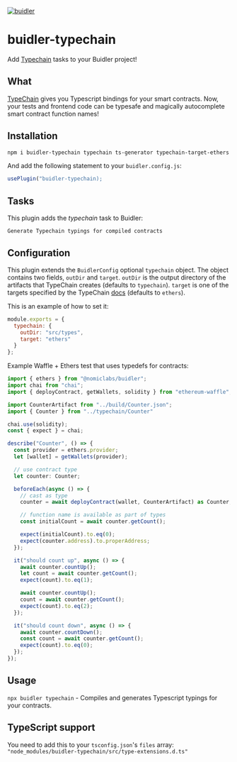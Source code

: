 [![buidler](https://buidler.dev/buidler-plugin-badge.svg?1)](https://buidler.dev)
# buidler-typechain

Add [Typechain](https://www.github.com/ethereum-ts/TypeChain) tasks to your Buidler project!

## What

[TypeChain](https://www.github.com/ethereum-ts/TypeChain) gives you Typescript bindings for your smart contracts. Now, your tests and frontend code can be typesafe and magically autocomplete smart contract function names!

## Installation

```bash
npm i buidler-typechain typechain ts-generator typechain-target-ethers typechain-target-truffle typechain-target-web3-v1
```

And add the following statement to your `buidler.config.js`:

```js
usePlugin("buidler-typechain);
```

## Tasks

This plugin adds the _typechain_ task to Buidler:
```
Generate Typechain typings for compiled contracts
``` 

## Configuration

This plugin extends the `BuidlerConfig` optional `typechain` object. The object contains two fields, `outDir` and `target`. `outDir` is the output directory of the artifacts that TypeChain creates (defaults to `typechain`). `target` is one of the targets specified by the TypeChain [docs](https://github.com/ethereum-ts/TypeChain#cli) (defaults to `ethers`).

This is an example of how to set it:

```js
module.exports = {
  typechain: {
    outDir: "src/types",
    target: "ethers"
  }
};
```

Example Waffle + Ethers test that uses typedefs for contracts:
```ts
import { ethers } from "@nomiclabs/buidler";
import chai from "chai";
import { deployContract, getWallets, solidity } from "ethereum-waffle";

import CounterArtifact from "../build/Counter.json";
import { Counter } from "../typechain/Counter"

chai.use(solidity);
const { expect } = chai;

describe("Counter", () => {
  const provider = ethers.provider;
  let [wallet] = getWallets(provider);

  // use contract type
  let counter: Counter;

  beforeEach(async () => {
    // cast as type
    counter = await deployContract(wallet, CounterArtifact) as Counter;

    // function name is available as part of types
    const initialCount = await counter.getCount();

    expect(initialCount).to.eq(0);
    expect(counter.address).to.properAddress;
  });

  it("should count up", async () => {
    await counter.countUp();
    let count = await counter.getCount();
    expect(count).to.eq(1);

    await counter.countUp();
    count = await counter.getCount();
    expect(count).to.eq(2);
  });

  it("should count down", async () => {
    await counter.countDown();
    const count = await counter.getCount();
    expect(count).to.eq(0);
  });
});
```

## Usage

`npx buidler typechain` - Compiles and generates Typescript typings for your contracts.

## TypeScript support

You need to add this to your `tsconfig.json`'s `files` array: 
`"node_modules/buidler-typechain/src/type-extensions.d.ts"`
